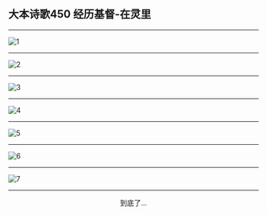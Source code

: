 
## 大本诗歌450 经历基督-在灵里
        
<div id="aplayer0"></div>

---

<img alt="1" data-original="/data/d0449/1.png">

---

<img alt="2" data-original="/data/d0449/2.png">

---

<img alt="3" data-original="/data/d0449/3.png">

---

<img alt="4" data-original="/data/d0449/4.png">

---

<img alt="5" data-original="/data/d0449/5.png">

---

<img alt="6" data-original="/data/d0449/6.png">

---

<img alt="7" data-original="/data/d0449/7.png">

---

<p style="text-align: center">到底了...</p>

<script src="/js/dist-view.js"></script>

<script>
MAIN.id = 'd0449';
        
const ap0 = new APlayer({
    container: document.getElementById('aplayer0'),
    volume: 1,
    loop: 'none',
    preload: 'none',
    audio: [{
        name: '大本诗歌450.mp3',
        artist: '大本诗歌',
        url: 'https://res.wx.qq.com/voice/getvoice?mediaid=MzI0NTk3MDM5M18yMjQ3NDkzMDg0',
        cover: '/favicon'
    }]
});
</script>

